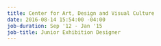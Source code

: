 ```yaml
---
title: Center for Art, Design and Visual Culture
date: 2016-08-14 15:54:00 -04:00
job-duration: Sep '12 - Jan '15
job-title: Junior Exhibition Designer
---
```


